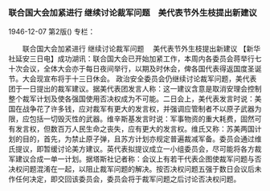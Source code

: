 ### 联合国大会加紧进行  继续讨论裁军问题　美代表节外生枝提出新建议

1946-12-07
第2版()
专栏：

　　联合国大会加紧进行
    继续讨论裁军问题
  　美代表节外生枝提出新建议
    【新华社延安三日电】成功湖讯：联合国大会已开始加紧工作，本周内各委员会蒋举行七十次会议，全体大会亦于每日夜间举行，以期及时休会，俾各国代表得返国度圣诞节。大会现宣布将于十三日休会。
    政治安全委员会仍继续讨论裁军问题，美代表团于一日提出的裁军建议。据美代表团发言人称：这一建议含意是取消安理会控制整个裁军计划及使各强国使用否决权成为不可能。二日会上，美代表发言时说：美国在战争花了许多钱，应对裁军有更大的发言权，并强调应管制者不以原子武器为限，应包括一切毁灭性的武器。维辛斯基发言时说：军事物资的重大耗费，固然可有发言权，但数百万人民生命之丧失，应有更大的发言权。维氏又称：苏美两国计划的目的，首先，为禁止原子弹，且苏方计划亦规定普遍裁减军备。委员会通过维氏提议，即暂缓讨论美方建议。英代表拟提议成立一小组委员会，尽可能将各方裁军建议合成一单一计划。据塔斯社记者称：会议上有若干代表企图使裁军问题与否决权问题混淆在一起，以阻止裁军问题的解决。按否决权问题五强于数日会议后未作任何决定，即交回该委员会，委员会将于裁军问题之后讨论否决权问题。
